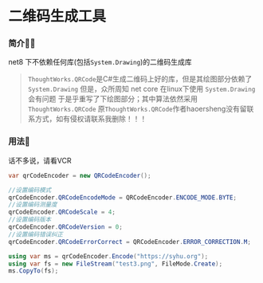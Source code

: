 # 二维码生成工具

### 简介🏃‍♂️
net8 下不依赖任何库(包括`System.Drawing`)的二维码生成库

> `ThoughtWorks.QRCode`是C#生成二维码上好的库，但是其绘图部分依赖了`System.Drawing`
> 但是，众所周知 net core 在linux下使用 `System.Drawing` 会有问题
> 于是乎重写了下绘图部分；其中算法依然采用`ThoughtWorks.QRCode`
> 原`ThoughtWorks.QRCode`作者haoersheng没有留联系方式，如有侵权请联系我删除！！！

### 用法🚀
话不多说，请看VCR
```csharp
var qrCodeEncoder = new QRCodeEncoder();

//设置编码模式  
qrCodeEncoder.QRCodeEncodeMode = QRCodeEncoder.ENCODE_MODE.BYTE;
//设置编码测量度  
qrCodeEncoder.QRCodeScale = 4;
//设置编码版本  
qrCodeEncoder.QRCodeVersion = 0;
//设置编码错误纠正  
qrCodeEncoder.QRCodeErrorCorrect = QRCodeEncoder.ERROR_CORRECTION.M;

using var ms = qrCodeEncoder.Encode("https://syhu.org");
using var fs = new FileStream("test3.png", FileMode.Create);
ms.CopyTo(fs);

```
